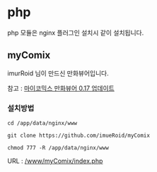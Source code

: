 # php #
php 모듈은 nginx 플러그인 설치시 같이 설치됩니다.

## myComix ##

imurRoid 님이 만드신 만화뷰어입니다.

참고 : [마이코믹스 만화뷰어 0.17 업데이트](https://sjva.me/bbs/board.php?bo_table=tip&wr_id=1916)

### 설치방법 ####
```
cd /app/data/nginx/www

git clone https://github.com/imueRoid/myComix

chmod 777 -R /app/data/nginx/www
```

URL : [/www/myComix/index.php](/www/myComix/index.php)

